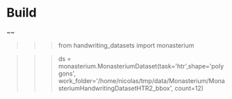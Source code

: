 
# Build

~~
>>> from handwriting_datasets import monasterium

>>> ds = monasterium.MonasteriumDataset(task='htr',shape='polygons', work_folder='/home/nicolas/tmp/data/Monasterium/MonasteriumHandwritingDatasetHTR2_bbox', count=12)
~~~~
